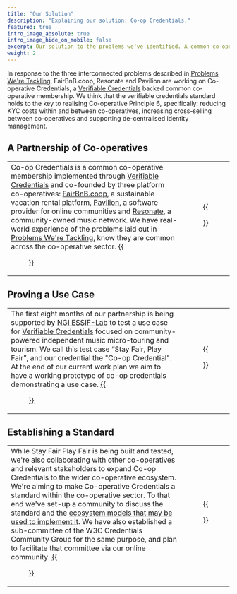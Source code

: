 ```yaml
---
title: "Our Solution"
description: "Explaining our solution: Co-op Credentials."
featured: true
intro_image_absolute: true
intro_image_hide_on_mobile: false
excerpt: Our solution to the problems we've identified. A common co-operative membership implemented through Verifiable Credentials.
weight: 2
---
```


In response to the three interconnected problems described in [Problems We're Tackling](/problems-were-tackling), FairBnB.coop, Resonate and Pavilion are working on Co-operative Credentials, a [Verifiable Credentials](/verifiable-credentials) backed common co-operative membership. We think that the verifiable credentials standard holds to the key to realising Co-operative Principle 6, specifically: reducing KYC costs within and between co-operatives, increasing cross-selling between co-operatives and supporting de-centralised identity management.

## A Partnership of Co-operatives
|  |  |
|--|:--:|
| Co-op Credentials is a common co-operative membership implemented through [Verifiable Credentials](/verifiable-credentials) and co-founded by three platform co-operatives: [FairBnB.coop](https://fairbnb.coop), a sustainable vacation rental platform, [Pavilion](https://thepavilion.io), a software provider for online communities and [Resonate](https://resonate.coop), a community-owned music network. We have real-world experience of the problems laid out in [Problems We're Tackling](/problems-were-tackling), know they are common across the co-operative sector. [{{<figure src="/images/icons/green-hexagon.png" title="More about platform cooperatives" class="cta" target="_blank">}}](https://platform.coop/) | {{<figure src="/images/illustrations/stayfairplayfair.svg">}} | {{<figure src="/images/supporters/fairbnb.png" link="https://fairbnb.coop" class="logo">}}{{<figure src="/images/supporters/pavilion.png" link="https://thepavilion.io" class="logo">}}{{<figure src="/images/supporters/resonate.png" link="https://resonate.coop" class="logo">}} |

## Proving a Use Case
|  |  |
|--|:--:|
| The first eight months of our partnership is being supported by [NGI ESSIF-Lab](https://essif-lab.eu/) to test a use case for [Verifiable Credentials](/verifiable-credentials) focused on community-powered independent music micro-touring and tourism. We call this test case “Stay Fair, Play Fair”, and our credential the "Co-op Credential". At the end of our current work plan we aim to have a working prototype of co-op credentials demonstrating a use case. [{{<figure src="/images/icons/red-circle.png" title="Read our work plan" class="cta" target="_blank">}}](/what-we-are-doing) | {{<figure src="/images/illustrations/stayfairplayfair.svg">}} |

## Establishing a Standard
|  |  |
|--|:--:|
| While Stay Fair Play Fair is being built and tested, we're also collaborating with other co-operatives and relevant stakeholders to expand Co-op Credentials to the wider co-operative ecosystem. We're aiming to make Co-operative Credentials a standard within the co-operative sector. To that end we've set-up a community to discuss the standard and the [ecosystem models that may be used to implement it](/ecosystem-models). We have also established a sub-committee of the W3C Credentials Community Group for the same purpose, and plan to facilitate that committee via our online community. [{{<figure src="/images/icons/purple-square.png" title="Get involved in the effort" class="cta" target="_blank">}}](/contact) | {{<figure src="/images/illustrations/cooperatives.svg">}} |